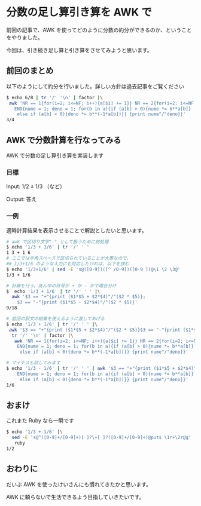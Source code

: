 # 分数の足し算引き算を AWK で

前回の記事で、AWK を使ってどのように分数の約分ができるのか、ということをやりました。

今回は、引き続き足し算と引き算をさせてみようと思います。

## 前回のまとめ
以下のようにして約分を行いました。詳しい方針は過去記事をご覧ください

```sh
$ echo 6/8 | tr '/' '\n' | factor |\
 awk 'NR == 1{for(i=2; i<=NF; i++){a[$i] += 1}} NR == 2{for(i=2; i<=NF; i++){a[$i] -= 1}};
   END{nume = 1; deno = 1; for(b in a){if (a[b] > 0){nume *= b**a[b]}
    else if (a[b] < 0){deno *= b**(-1*a[b])}} {print nume"/"deno}}'
3/4
```

## AWK で分数計算を行なってみる
AWK で分数の足し算引き算を実装します

### 目標
Input: 1/2 ± 1/3 （など）

Output: 答え

### 一例
適時計算結果を表示させることで解説としたいと思います。

```sh
# awk で区切り文字" " として扱うために前処理
$ echo '1/3 + 1/6' | tr '/' ' ' 
1 3 + 1 6
# ここでは半角スペースで区切られていることが大事なので、
## 1/3+1/6 のような入力にも対応したければ、以下を挟む
$ echo '1/3+1/6' | sed -E 's@([0-9])([^ /0-9])([0-9 ])@\1 \2 \3@'
1/3 + 1/6

# 計算を行う。真ん中の符号が + か - かで場合分け
$  echo '1/3 + 1/6' | tr '/' ' ' |\
  awk '$3 == "+"{print ($1*$5 + $2*$4)"/"($2 * $5)}; 
    $3 == "-"{print ($1*$5 - $2*$4)"/"($2 * $5)}'
9/18

# 前回の訳文の結果を使えるように渡してあげる
$ echo '1/3 + 1/6' | tr '/' ' ' |\
 awk '$3 == "+"{print ($1*$5 + $2*$4)"/"($2 * $5)}$3 == "-"{print ($1*$5 - $2*$4)"/"($2 * $5)}' |\
  tr '/' '\n' | factor |\
   awk 'NR == 1{for(i=2; i<=NF; i++){a[$i] += 1}} NR == 2{for(i=2; i<=NF; i++){a[$i] -= 1}};
    END{nume = 1; deno = 1; for(b in a){if (a[b] > 0){nume *= b**a[b]} 
     else if (a[b] < 0){deno *= b**(-1*a[b])}} {print nume"/"deno}}'

# マイナスも試してみます
$ echo '1/3 - 1/6' | tr '/' ' ' | awk '$3 == "+"{print ($1*$5 + $2*$4)"/"($2 * $5)}$3 == "-"{print ($1*$5 - $2*$4)"/"($2 * $5)}' |  tr '/' '\n' | factor |   awk 'NR == 1{for(i=2; i<=NF; i++){a[$i] += 1}} NR == 2{for(i=2; i<=NF; i++){a[$i] -= 1}};
    END{nume = 1; deno = 1; for(b in a){if (a[b] > 0){nume *= b**a[b]} 
     else if (a[b] < 0){deno *= b**(-1*a[b])}} {print nume"/"deno}}'
1/6
```

## おまけ
これまた Ruby なら一瞬です

```sh
$ echo '1/3 + 1/6' |\
  sed -E 's@^([0-9]+/[0-9]+)[ ]?\+[ ]?([0-9]+/[0-9]+)@puts \1r+\2r@g' |\
   ruby
1/2
```

## おわりに
だいぶ AWK を使ったけいさんにも慣れてきたかと思います。

AWK に頼らないで生活できるよう目指していきたいです。
